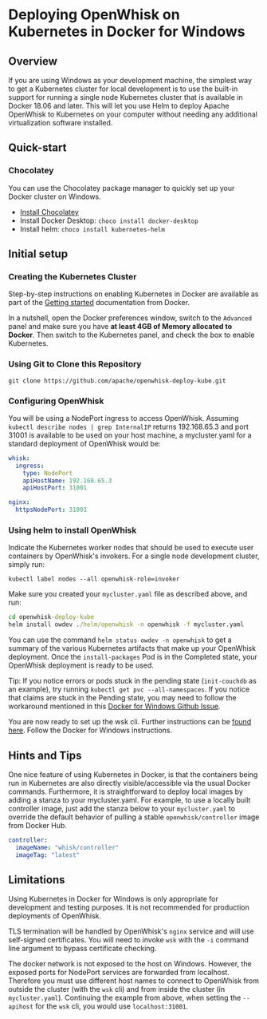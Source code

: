 <!--
#
# Licensed to the Apache Software Foundation (ASF) under one or more
# contributor license agreements.  See the NOTICE file distributed with
# this work for additional information regarding copyright ownership.
# The ASF licenses this file to You under the Apache License, Version 2.0
# (the "License"); you may not use this file except in compliance with
# the License.  You may obtain a copy of the License at
#
#     http://www.apache.org/licenses/LICENSE-2.0
#
# Unless required by applicable law or agreed to in writing, software
# distributed under the License is distributed on an "AS IS" BASIS,
# WITHOUT WARRANTIES OR CONDITIONS OF ANY KIND, either express or implied.
# See the License for the specific language governing permissions and
# limitations under the License.
#
-->

# Deploying OpenWhisk on Kubernetes in Docker for Windows

## Overview

If you are using Windows as your development machine, the simplest way
to get a Kubernetes cluster for local development is to use the
built-in support for running a single node Kubernetes cluster that is
available in Docker 18.06 and later. This will let you use Helm to
deploy Apache OpenWhisk to Kubernetes on your computer without needing
any additional virtualization software installed.

## Quick-start

### Chocolatey

You can use the Chocolatey package manager to quickly set up your Docker
cluster on Windows.

- [Install Chocolatey](https://chocolatey.org/install)
- Install Docker Desktop: `choco install docker-desktop`
- Install helm: `choco install kubernetes-helm`

## Initial setup

### Creating the Kubernetes Cluster

Step-by-step instructions on enabling Kubernetes in Docker are
available as part of the
[Getting started](https://docs.docker.com/docker-for-windows/#kubernetes)
documentation from Docker.

In a nutshell, open the Docker preferences window, switch to the
`Advanced` panel and make sure you have **at least 4GB of Memory
allocated to Docker**. Then switch to the Kubernetes panel, and check
the box to enable Kubernetes.

### Using Git to Clone this Repository

`git clone https://github.com/apache/openwhisk-deploy-kube.git`

### Configuring OpenWhisk

You will be using a NodePort ingress to access OpenWhisk. Assuming
`kubectl describe nodes | grep InternalIP` returns 192.168.65.3 and
port 31001 is available to be used on your host machine, a
mycluster.yaml for a standard deployment of OpenWhisk would be:

```yaml
whisk:
  ingress:
    type: NodePort
    apiHostName: 192.168.65.3
    apiHostPort: 31001

nginx:
  httpsNodePort: 31001
```

### Using helm to install OpenWhisk

Indicate the Kubernetes worker nodes that should be used to execute user
containers by OpenWhisk's invokers. For a single node development cluster,
simply run:

`kubectl label nodes --all openwhisk-role=invoker`

Make sure you created your
`mycluster.yaml` file as described above, and run:

```cmd
cd openwhisk-deploy-kube
helm install owdev ./helm/openwhisk -n openwhisk -f mycluster.yaml
```

You can use the command `helm status owdev -n openwhisk` to get a summary of the various
Kubernetes artifacts that make up your OpenWhisk deployment. Once the
`install-packages` Pod is in the Completed state, your OpenWhisk deployment
is ready to be used.

Tip: If you notice errors or pods stuck in the pending state (`init-couchdb`
as an example), try running `kubectl get pvc --all-namespaces`. If you notice
that claims are stuck in the Pending state, you may need to follow the
workaround mentioned in this [Docker for Windows Github Issue](https://github.com/docker/for-win/issues/1758#issuecomment-376054370).

You are now ready to set up the wsk cli. Further instructions can be
[found here](https://github.com/apache/openwhisk-deploy-kube#https://github.com/apache/openwhisk-deploy-kube#configure-the-wsk-cli).
Follow the Docker for Windows instructions.

## Hints and Tips

One nice feature of using Kubernetes in Docker, is that the
containers being run in Kubernetes are also directly
visible/accessible via the usual Docker commands. Furthermore, it is
straightforward to deploy local images by adding a stanza to your
mycluster.yaml. For example, to use a locally built controller image,
just add the stanza below to your `mycluster.yaml` to override the default
behavior of pulling a stable `openwhisk/controller` image from Docker Hub.

```yaml
controller:
  imageName: "whisk/controller"
  imageTag: "latest"
```

## Limitations

Using Kubernetes in Docker for Windows is only appropriate for development
and testing purposes. It is not recommended for production
deployments of OpenWhisk.

TLS termination will be handled by OpenWhisk's `nginx` service and
will use self-signed certificates. You will need to invoke `wsk` with
the `-i` command line argument to bypass certificate checking.

The docker network is not exposed to the host on Windows. However, the
exposed ports for NodePort services are forwarded from localhost.
Therefore you must use different host names to connect to OpenWhisk
from outside the cluster (with the `wsk` cli) and from inside the
cluster (in `mycluster.yaml`). Continuing the example from above,
when setting the `--apihost` for the `wsk` cli, you would use
`localhost:31001`.
